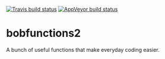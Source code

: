 
[![Travis build status](https://travis-ci.org/bobverity/bobfunctions2.svg?branch=master)](https://travis-ci.org/bobverity/bobfunctions2)
[![AppVeyor build status](https://ci.appveyor.com/api/projects/status/github/bobverity/bobfunctions2?branch=master&svg=true)](https://ci.appveyor.com/project/bobverity/bobfunctions2)

# bobfunctions2
A bunch of useful functions that make everyday coding easier.
